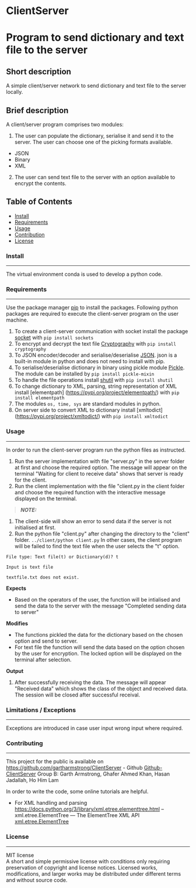 # ClientServer
# Program to send dictionary and text file to the server

## Short description
A simple client/server network to send dictionary and text file to the server locally. 

## Brief description
A client/server program comprises two modules:
1. The user can populate the dictionary, serialise it and send it to the server. The user can choose
one of the picking formats available.
* JSON
* Binary
* XML
2. The user can send text file to the server with an option available to encrypt the contents.


## Table of Contents
- [Install](#install)
- [Requirements](#requirements)
- [Usage](#usage)
- [Contribution](#contribution)
- [License](#license)

### Install
***
The virtual environment conda is used to develop a python code.
### Requirements
***
Use the package manager [pip](https://pip.pypa.io/en/stable/) to install the packages. Following python packages are required to execute the client-server program on the user machine.
1. To create a client-server communication with socket install the package [socket](https://pypi.org/project/sockets/) with ``` pip install sockets ```
2. To encrypt and decrypt the text file [Cryptography](https://cryptography.io/en/latest/fernet/) with ``` pip install cryptography ```
3. To JSON encoder/decoder and serialise/deserialise [JSON](https://docs.python.org/3/library/json.html#). json is a built-in module in python and does not need to install with pip.
4. To serialise/deserialise dictionary in binary using pickle module [Pickle](https://docs.python.org/3/library/pickle.html). The module can be installed by ``` pip install pickle-mixin ```
5. To handle the file operations install [shutil](https://docs.python.org/3/library/shutil.html) with ``` pip install shutil ```
6. To change dictionary to XML, parsing, string representation of XML install [elementpath] (https://pypi.org/project/elementpath/) with ``` pip install elementpath ```
7. The modules ``` os, time, sys ``` are standard modules in python. 
8. On server side to convert XML to dictionary install [xmltodict] (https://pypi.org/project/xmltodict/) with ``` pip install xmltodict ```

### Usage
***
In order to run the client-server program run the python files as instructed.
1. Run the server implementation with file "server.py" in the server folder at first and choose the required option. The message will appear on the terminal "Waiting for client to receive data" shows that server is ready for the client.
2. Run the client implementation with the file "client.py in the client folder and choose the required function with the interactive message displayed on the terminal.
> **_NOTE:_** 
1. The client-side will show an error to send data if the server is not initialised at first.
2. Run the python file "client.py" after changing the directory to the "client" folder. ``` ../client/python client.py ``` 
In other cases, the client program will be failed to find the text file when the user selects the "t" option.

``` File type: Text file(t) or Dictionary(d)? t ```

```Input is text file```

```textfile.txt does not exist. ```

**Expects**
* Based on the operators of the user, the function will be intialised and send the data to the server with the message "Completed sending data to server"

**Modifies**
* The functions pickled the data for the dictionary based on the chosen option and send to server. 
* For text file the function will send the data based on the option chosen by the user for encryption. The locked option will be displayed on the terminal after selection.    

**Output**
1. After successfully receiving the data. The message will appear "Received data" which shows the class of the object and received data. The session will be closed after successful receival. 

### Limitations / Exceptions
***
Exceptions are introduced in case user input wrong input where required.


### Contributing
***
This project for the public is available on https://github.com/gartharmstrong/ClientServer - Github [Github-ClientServer](https://github.com/gartharmstrong/ClientServer)
Group B: Garth Armstrong, Ghafer Ahmed Khan, Hasan Jadallah, Ho Him Lam

In order to write the code, some online tutorials are helpful. 
* For XML handling and parsing https://docs.python.org/3/library/xml.etree.elementtree.html – xml.etree.ElementTree — The ElementTree XML API [xml.etree.ElementTree](https://docs.python.org/3/library/xml.etree.elementtree.html)  
 

### License
***
MIT license  
A short and simple permissive license with conditions only requiring preservation of copyright and license notices. Licensed works, modifications, and larger works may be distributed under different terms and without source code.
